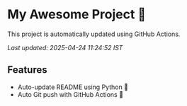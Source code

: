 # My Awesome Project 🚀

This project is automatically updated using GitHub Actions.

_Last updated: 2025-04-24 11:24:52 IST_

## Features
- Auto-update README using Python 🐍
- Auto Git push with GitHub Actions 🤖
